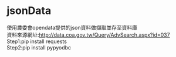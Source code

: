 # jsonData

使用農委會opendata提供的json資料做擷取並存至資料庫  
資料來源網址:http://data.coa.gov.tw/Query/AdvSearch.aspx?id=037  
Step1:pip install requests  
Step2:pip install pypyodbc  

